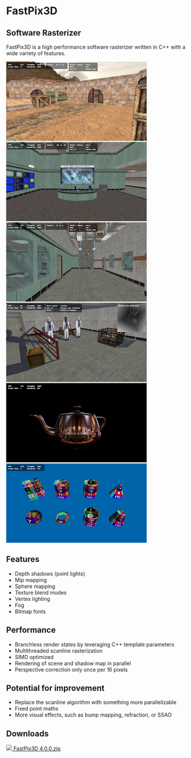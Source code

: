 # FastPix3D

## Software Rasterizer

FastPix3D is a high performance software rasterizer written in C++ with a wide variety of features.

[![](/.github/screenshots/001.thumb.jpg)](/.github/screenshots/001.jpg)
[![](/.github/screenshots/002.thumb.jpg)](/.github/screenshots/002.jpg)
[![](/.github/screenshots/003.thumb.jpg)](/.github/screenshots/003.jpg)
[![](/.github/screenshots/004.thumb.jpg)](/.github/screenshots/004.jpg)
[![](/.github/screenshots/005.thumb.jpg)](/.github/screenshots/005.jpg)
[![](/.github/screenshots/006.thumb.jpg)](/.github/screenshots/006.jpg)

## Features

- Depth shadows (point lights)
- Mip mapping
- Sphere mapping
- Texture blend modes
- Vertex lighting
- Fog
- Bitmap fonts

## Performance

- Branchless render states by leveraging C++ template parameters
- Multithreaded scanline rasterization
- SIMD optimized
- Rendering of scene and shadow map in parallel
- Perspective correction only once per 16 pixels

## Potential for improvement

- Replace the scanline algorithm with something more parallelizable
- Fixed point maths
- More visual effects, such as bump mapping, refraction, or SSAO

## Downloads

[![](http://bytecode77.com/public/fileicons/zip.png) FastPix3D 4.0.0.zip](/.github/downloads/FastPix3D%204.0.0.zip)